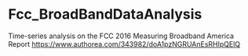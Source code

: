 # Fcc_BroadBandDataAnalysis
Time-series analysis on the FCC 2016 Measuring Broadband America Report 
https://www.authorea.com/343982/doA1pzNGRUAnEsRHIpQElQ
